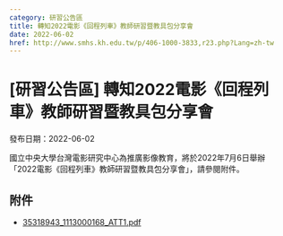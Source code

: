 ```yaml
---
category: 研習公告區
title: 轉知2022電影《回程列車》教師研習暨教具包分享會
date: 2022-06-02
href: http://www.smhs.kh.edu.tw/p/406-1000-3833,r23.php?Lang=zh-tw
---
```


# [研習公告區] 轉知2022電影《回程列車》教師研習暨教具包分享會

發布日期：2022-06-02

國立中央大學台灣電影研究中心為推廣影像教育，將於2022年7月6日舉辦「2022電影《回程列車》教師研習暨教具包分享會」，請參閱附件。

## 附件

- [35318943_1113000168_ATT1.pdf](https://www.smhs.kh.edu.tw/var/file/0/1000/attach/50/pta_3601_417067_48788.pdf)
